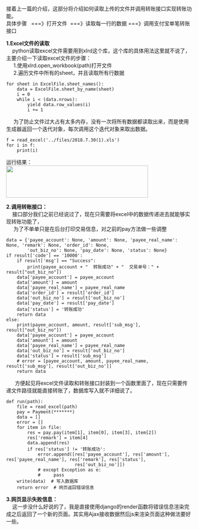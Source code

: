 <p>接着上一篇的介绍，这部分将介绍如何读取上传的文件并调用转账接口实现转账功能。<br />
具体步骤   ===》打开文件  ===》读取每一行的数据 ===》调用支付宝单笔转账接口</p>

<p><strong>1.Excel文件的读取<br />
     </strong>python读取excel文件需要用到xlrd这个库，这个库的具体用法这里就不说了，主要介绍一下读取excel文件的步骤：<br />
     1.使用xlrd.open_workbook(path)打开文件<br />
     2.遍历文件中所有的sheet，并且读取所有行数据</p>

<pre class="has">
<code class="language-python">for sheet in ExcelFile.sheet_names():
    data = ExcelFile.sheet_by_name(sheet)
    i = 0
    while i &lt; (data.nrows):
        yield data.row_values(i)
        i += 1</code></pre>

<p>     为了防止文件过大占有太多内存，没有一次将所有数据都读取出来，而是使用生成器返回一个迭代对象，每次调用这个迭代对象来取出数据。</p>

<pre class="has">
<code class="language-python">f = read_excel('../files/2018.7.30(1).xls')
for i in f:
    print(i)</code></pre>

<p>运行结果：<br /><img alt="" class="has" height="87" src="https://img-blog.csdn.net/20180809182420169?watermark/2/text/aHR0cHM6Ly9ibG9nLmNzZG4ubmV0L0Zhbk1MZWk=/font/5a6L5L2T/fontsize/400/fill/I0JBQkFCMA==/dissolve/70" width="385" /></p>

<p><strong>2.调用转账接口：<br />
     </strong>接口部分我们之前已经说过了，现在只需要将excel中的数据传递进去就能够实现转账功能了，<br />
     为了不单单只是在后台打印交易信息，对之前的pay方法做一些调整</p>

<pre class="has">
<code class="language-python">data = {'payee_account': None, 'amount': None, 'payee_real_name': None, 'remark': None, 'order_id': None,
        'out_biz_no': None, 'pay_date': None, 'status': None}
if result['code'] == '10000':
    if result['msg'] == "Success":
        print(payee_account + "  转账成功" + "  交易单号：" + result["out_biz_no"])
    data['payee_account'] = payee_account
    data['amount'] = amount
    data['payee_real_name'] = payee_real_name
    data['order_id'] = result['order_id']
    data['out_biz_no'] = result['out_biz_no']
    data['pay_date'] = result['pay_date']
    data['status'] = '转账成功'
    return data
else:
    print(payee_account, amount, result['sub_msg'], result["out_biz_no"])
    data['payee_account'] = payee_account
    data['amount'] = amount
    data['payee_real_name'] = payee_real_name
    data['out_biz_no'] = result['out_biz_no']
    data['status'] = result['sub_msg']
    # error = [payee_account, amount, payee_real_name, result['sub_msg'], result['out_biz_no']]
    return data</code></pre>

<p>      方便起见将excel文件读取和转账接口封装到一个函数里面了，现在只需要传递文件路径就能直接转账了，数据库写入就不详细说了。</p>

<pre class="has">
<code class="language-python">def run(path):
    file = read_excel(path)
    pay = Payment(*******)
    data = []
    error = []
    for item in file:
        res = pay.pay(item[1], item[0], item[3], item[2])
        res['remark'] = item[4]
        data.append(res)
        if res['status'] != '转账成功':
            error.append([res['payee_account'], res['amount'], res['payee_real_name'], res['remark'], res['status'],
                          res['out_biz_no']])
            # except Exception as e:
            #     pass
    write(data)  # 写入数据库
    return error  # 网页返回错误信息
</code></pre>

<p><strong>3.网页显示失败信息：<br />
     </strong>这一步没什么好说的了，我是直接使用django的render函数将错误信息渲染完成之后返回了一个新的页面。其实用Ajax接收数据然后js来渲染页面这种做法要好一些。</p>